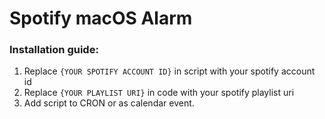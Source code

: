 # Spotify macOS Alarm

### Installation guide:
1. Replace `{YOUR SPOTIFY ACCOUNT ID}` in script with your spotify account id
2. Replace `{YOUR PLAYLIST URI}` in code with your spotify playlist uri
3. Add script to CRON or as calendar event.